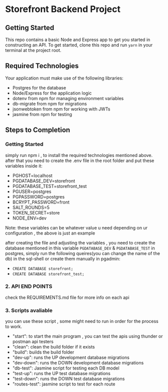 # Storefront Backend Project

## Getting Started

This repo contains a basic Node and Express app to get you started in constructing an API. To get started, clone this repo and run `yarn` in your terminal at the project root.

## Required Technologies

Your application must make use of the following libraries:

- Postgres for the database
- Node/Express for the application logic
- dotenv from npm for managing environment variables
- db-migrate from npm for migrations
- jsonwebtoken from npm for working with JWTs
- jasmine from npm for testing

## Steps to Completion

### Getting Started

simply run npm i , to install the required technologies mentioned above.
after that you need to create the .env file in the root folder and put these variables inside it:

- PGHOST=localhost
- PGDATABASE_DEV=storefront
- PGDATABASE_TEST=storefront_test
- PGUSER=postgres
- PGPASSWORD=postgres
- BCRYPT_PASSWORD=front
- SALT_ROUNDS=5
- TOKEN_SECRET=store
- NODE_ENV=dev

Note: these variables can be whatever value u need depending on ur configuration , the above is just an example

after creating the file and adjusting the variables , you need to create the database mentioned in this variable `PGDATABASE_DEV` & `PGDATABASE_TEST` in postgres, simply run the following queires(you can change the name of the db) in the sql-shell or create them manually in pgadmin:

- `CREATE DATABASE storefront;`
- `CREATE DATABASE storefront_test;`

### 2. API END POINTS

check the REQUIREMENTS.md file for more info on each api

### 3. Scripts avaliable

you can use these script , some might need to run in order for the process to work.

- "start": to start the main program , you can test the apis using thunder or postman api testers
- "clean": clean the build folder if it exists
- "build": builds the build folder
- "dev-up": runs the UP development database migrations
- "dev-down": runs the DOWN development database migrations
- "db-test": Jasmine script for testing each DB model
- "test-up": runs the UP test database migrations
- "test-down": runs the DOWN test database migrations
- "routes-test": jasmine script to test for each route
